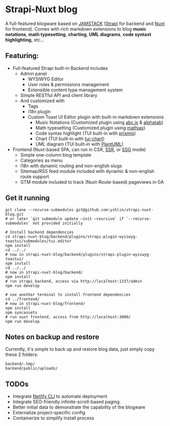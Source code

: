 # Strapi-Nuxt blog
A full-featured blogware based on [JAMSTACK](https://jamstack.org/) ([Strapi](https://strapi.io/) for backend and [Nuxt](https://nuxtjs.org/) for frontend).
Comes with rich markdown extensions to blog **music notations**, **math typesetting**, **charting**, **UML diagrams**, **code syntaxt highlighting**, etc...

## Featuring:
* Full-featured Strapi built-in Backend includes
  * Admin panel
    * WYSIWYG Editor
    * User roles & permissions management
    * Extensible content type management system
  * Simple RESTful API and client library
  * And customized with
    * Tags
    * i18n plugin
    * Custom Toast UI Editor plugin with built-in markdown extensions
      * Music Notations (Customized plugin using [abc.js](https://www.abcjs.net/) & [alphatab](https://www.alphatab.net/))
      * Math typesetting (Customized plugin using [mathjax](https://www.mathjax.org/))
      * Code syntax highlight (TUI built-in with [prismjs](https://prismjs.com/))
      * Chart (TUI built-in with [tui-chart](https://ui.toast.com/tui-chart))
      * UML diagram (TUI built-in with [PlantUML](https://plantuml.com/))
* Frontend (Nuxt-based SPA, can run in CSR, [SSR](https://nuxtjs.org/docs/concepts/server-side-rendering/), or [SSG](https://nuxtjs.org/docs/concepts/static-site-generation/) mode)
  * Simple one-column blog template
  * Categories as menu
  * i18n with dynamic routing and non-english slugs
  * Sitemap/RSS feed module included with dynamic & non-english route support
  * GTM module included to track (Nuxt-Route-based) pageviews in GA

## Get it running

```shell
git clone --recurse-submodules git@github.com:yshlin/strapi-nuxt-blog.git
# or later `git submodule update —init —reursive` if `--recurse-submodules` not provided initially

# Install backend dependencies
cd strapi-nuxt-blog/backend/plugins/strapi-plugin-wysiwyg-toastui/submodules/tui.editor
npm install
cd ../../
# now in strapi-nuxt-blog/backend/plugins/strapi-plugin-wysiwyg-toastui/
npm install
cd ../../
# now in strapi-nuxt-blog/backend/
npm install
# run strapi backend, access via http://localhost:1337/admin
npm run develop

# use another terminal to install frontend dependencies
cd ../frontend/
# now in strapi-nuxt-blog/frontend/
npm install
npm syncassets
# run nuxt frontend, access from http://localhost:3000/
npm run develop
```

## Notes on backup and restore
Currently, it's simple to back up and restore blog data, 
just simply copy these 2 folders:
```shell
backend/.tmp/
backend/public/uploads/
```

## TODOs
* Integrate [Netlify CLI](https://docs.netlify.com/cli/get-started/) to automate deployment
* Integrate SEO-friendly infinite-scroll-based paging.
* Better initial data to demonstrate the capability of the blogware
* Externalize project-specific config
* Containerize to simplify install process
